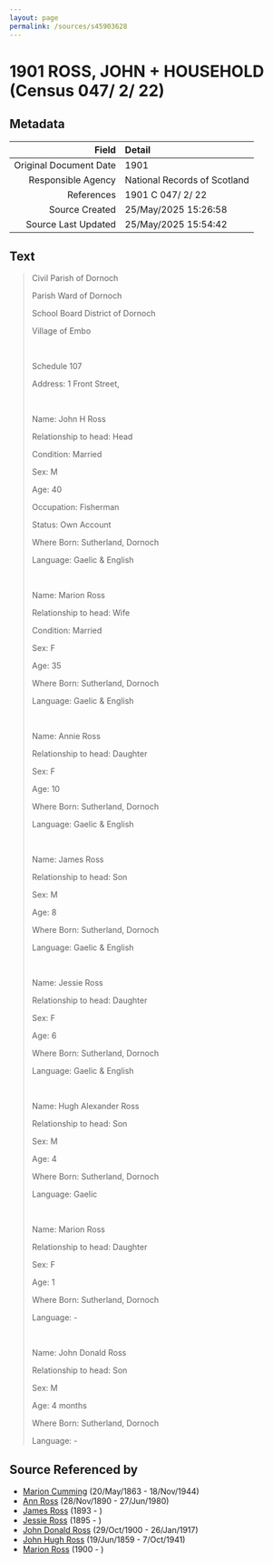 ```yaml
---
layout: page
permalink: /sources/s45903628
---
```


# 1901 ROSS, JOHN + HOUSEHOLD (Census 047/ 2/ 22)

## Metadata
Field | Detail
---:|:---
Original Document Date | 1901
Responsible Agency | National Records of Scotland
References | 1901 C 047/ 2/ 22
Source Created | 25/May/2025 15:26:58
Source Last Updated | 25/May/2025 15:54:42

## Text

> Civil Parish of Dornoch
>
> Parish Ward of Dornoch
>
> School Board District of Dornoch
>
> Village of Embo
>
> <br/>
>
> Schedule 107
>
> Address: 1 Front Street,
>
> <br/>
>
> Name: John H Ross
>
> Relationship to head: Head
>
> Condition: Married
>
> Sex: M
>
> Age: 40
>
> Occupation: Fisherman
>
> Status: Own Account
>
> Where Born: Sutherland, Dornoch
>
> Language: Gaelic & English
>
> <br/>
>
> Name: Marion Ross
>
> Relationship to head: Wife
>
> Condition: Married
>
> Sex: F
>
> Age: 35
>
> Where Born: Sutherland, Dornoch
>
> Language: Gaelic & English
>
> <br/>
>
> Name: Annie Ross
>
> Relationship to head: Daughter
>
> Sex: F
>
> Age: 10
>
> Where Born: Sutherland, Dornoch
>
> Language: Gaelic & English
>
> <br/>
>
> Name: James Ross
>
> Relationship to head: Son
>
> Sex: M
>
> Age: 8
>
> Where Born: Sutherland, Dornoch
>
> Language: Gaelic & English
>
> <br/>
>
> Name: Jessie Ross
>
> Relationship to head: Daughter
>
> Sex: F
>
> Age: 6
>
> Where Born: Sutherland, Dornoch
>
> Language: Gaelic & English
>
> <br/>
>
> Name: Hugh Alexander Ross
>
> Relationship to head: Son
>
> Sex: M
>
> Age: 4
>
> Where Born: Sutherland, Dornoch
>
> Language: Gaelic
>
> <br/>
>
> Name: Marion Ross
>
> Relationship to head: Daughter
>
> Sex: F
>
> Age: 1
>
> Where Born: Sutherland, Dornoch
>
> Language: -
>
> <br/>
>
> Name: John Donald Ross
>
> Relationship to head: Son
>
> Sex: M
>
> Age: 4 months
>
> Where Born: Sutherland, Dornoch
>
> Language: -
>

## Source Referenced by

* [Marion Cumming](../people/@59851647@-marion-cumming-b1863-5-20-d1944-11-18.md) (20/May/1863 - 18/Nov/1944)
* [Ann Ross](../people/@52613824@-ann-ross-b1890-11-28-d1980-6-27.md) (28/Nov/1890 - 27/Jun/1980)
* [James Ross](../people/@62357517@-james-ross-b1893-d.md) (1893 - )
* [Jessie Ross](../people/@49602674@-jessie-ross-b1895-d.md) (1895 - )
* [John Donald Ross](../people/@60714754@-john-donald-ross-b1900-10-29-d1917-1-26.md) (29/Oct/1900 - 26/Jan/1917)
* [John Hugh Ross](../people/@75057664@-john-hugh-ross-b1859-6-19-d1941-10-7.md) (19/Jun/1859 - 7/Oct/1941)
* [Marion Ross](../people/@39695489@-marion-ross-b1900-d.md) (1900 - )
